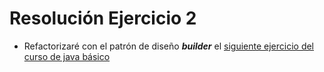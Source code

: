 # Resolución Ejercicio 2

* Refactorizaré con el patrón de diseño _**builder**_ el [siguiente ejercicio del curso de java básico](https://github.com/biojuampa/OpenBootcamp/tree/main/Java_Basico/tema4)
